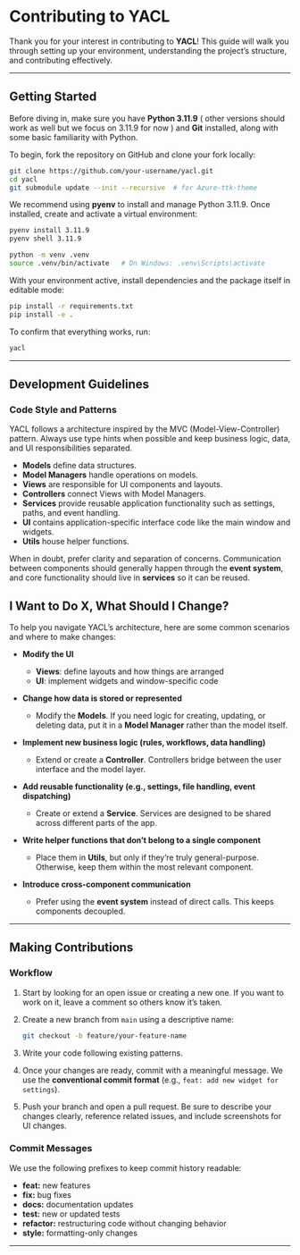 # Contributing to YACL

Thank you for your interest in contributing to **YACL**! This guide will walk you through setting up your environment, understanding the project’s structure, and contributing effectively.

---

## Getting Started

Before diving in, make sure you have **Python 3.11.9** ( other versions should work as well but we focus on 3.11.9 for now ) and **Git** installed, along with some basic familiarity with Python.

To begin, fork the repository on GitHub and clone your fork locally:

```bash
git clone https://github.com/your-username/yacl.git
cd yacl
git submodule update --init --recursive  # for Azure-ttk-theme
```

We recommend using **pyenv** to install and manage Python 3.11.9. Once installed, create and activate a virtual environment:

```bash
pyenv install 3.11.9
pyenv shell 3.11.9

python -m venv .venv
source .venv/bin/activate   # On Windows: .venv\Scripts\activate
```

With your environment active, install dependencies and the package itself in editable mode:

```bash
pip install -r requirements.txt
pip install -e .
```

To confirm that everything works, run:

```bash
yacl
```

---

## Development Guidelines

### Code Style and Patterns

YACL follows a architecture inspired by the MVC (Model-View-Controller) pattern. Always use type hints when possible and keep business logic, data, and UI responsibilities separated.

* **Models** define data structures.
* **Model Managers** handle operations on models.
* **Views** are responsible for UI components and layouts.
* **Controllers** connect Views with Model Managers.
* **Services** provide reusable application functionality such as settings, paths, and event handling.
* **UI** contains application-specific interface code like the main window and widgets.
* **Utils** house helper functions.

When in doubt, prefer clarity and separation of concerns. Communication between components should generally happen through the **event system**, and core functionality should live in **services** so it can be reused.


## I Want to Do X, What Should I Change?

To help you navigate YACL’s architecture, here are some common scenarios and where to make changes:

* **Modify the UI**
  * **Views**: define layouts and how things are arranged
  * **UI**: implement widgets and window-specific code

* **Change how data is stored or represented**
  - Modify the **Models**. If you need logic for creating, updating, or deleting data, put it in a **Model Manager** rather than the model itself.

* **Implement new business logic (rules, workflows, data handling)**
  - Extend or create a **Controller**. Controllers bridge between the user interface and the model layer.

* **Add reusable functionality (e.g., settings, file handling, event dispatching)**
  - Create or extend a **Service**. Services are designed to be shared across different parts of the app.

* **Write helper functions that don’t belong to a single component**
  - Place them in **Utils**, but only if they’re truly general-purpose. Otherwise, keep them within the most relevant component.

* **Introduce cross-component communication**
  - Prefer using the **event system** instead of direct calls. This keeps components decoupled.

---

## Making Contributions

### Workflow

1. Start by looking for an open issue or creating a new one. If you want to work on it, leave a comment so others know it’s taken.

2. Create a new branch from `main` using a descriptive name:

   ```bash
   git checkout -b feature/your-feature-name
   ```

3. Write your code following existing patterns.

4. Once your changes are ready, commit with a meaningful message. We use the **conventional commit format** (e.g., `feat: add new widget for settings`).

5. Push your branch and open a pull request. Be sure to describe your changes clearly, reference related issues, and include screenshots for UI changes.

### Commit Messages

We use the following prefixes to keep commit history readable:

* **feat:** new features
* **fix:** bug fixes
* **docs:** documentation updates
* **test:** new or updated tests
* **refactor:** restructuring code without changing behavior
* **style:** formatting-only changes

---
